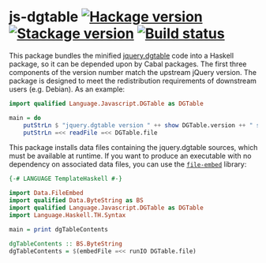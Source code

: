 # js-dgtable [![Hackage version](https://img.shields.io/hackage/v/js-dgtable.svg?label=Hackage)](https://hackage.haskell.org/package/js-dgtable) [![Stackage version](https://www.stackage.org/package/js-dgtable/badge/nightly?label=Stackage)](https://www.stackage.org/package/js-dgtable) [![Build status](https://img.shields.io/github/workflow/status/ndmitchell/js-dgtable/ci.svg)](https://github.com/ndmitchell/js-dgtable/actions)

This package bundles the minified [jquery.dgtable](https://github.com/danielgindi/jquery.dgtable) code into a Haskell package,
so it can be depended upon by Cabal packages. The first three components of
the version number match the upstream jQuery version. The package is designed
to meet the redistribution requirements of downstream users (e.g. Debian).
As an example:

```haskell
import qualified Language.Javascript.DGTable as DGTable

main = do
    putStrLn $ "jquery.dgtable version " ++ show DGTable.version ++ " source:"
    putStrLn =<< readFile =<< DGTable.file
```

This package installs data files containing the jquery.dgtable sources, which must be available at runtime. If you want to produce an executable with no dependency on associated data files, you can use the [`file-embed`](https://hackage.haskell.org/package/file-embed) library:

```haskell
{-# LANGUAGE TemplateHaskell #-}

import Data.FileEmbed
import qualified Data.ByteString as BS
import qualified Language.Javascript.DGTable as DGTable
import Language.Haskell.TH.Syntax

main = print dgTableContents

dgTableContents :: BS.ByteString
dgTableContents = $(embedFile =<< runIO DGTable.file)
```
